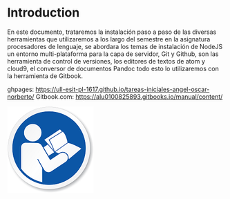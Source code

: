 # Introduction

En este documento, trataremos la instalación paso a paso de las diversas herramientas que utilizaremos a los largo del semestre en la asignatura procesadores de lenguaje, se abordara los temas de instalación de NodeJS un entorno multi-plataforma para la capa de servidor, Git y Github, son las herramienta de control de versiones, los editores de textos de atom y cloud9, el conversor de documentos Pandoc todo esto lo utilizaremos con la herramienta de Gitbook.

ghpages: https://ull-esit-pl-1617.github.io/tareas-iniciales-angel-oscar-norberto/
Gitbook.com: https://alu0100825893.gitbooks.io/manual/content/

![](/assets/manual.png)
